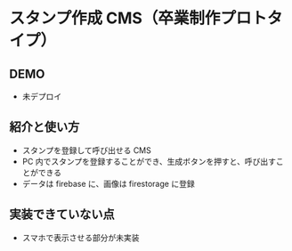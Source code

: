 # スタンプ作成 CMS（卒業制作プロトタイプ）

## DEMO

- 未デプロイ

## 紹介と使い方

- スタンプを登録して呼び出せる CMS
- PC 内でスタンプを登録することができ、生成ボタンを押すと、呼び出すことができる
- データは firebase に、画像は firestorage に登録

## 実装できていない点

- スマホで表示させる部分が未実装
